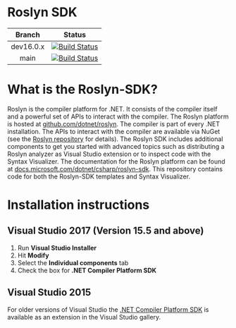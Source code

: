 # Roslyn SDK

| Branch | Status |
|:------:|:------:|
|dev16.0.x|[![Build Status](https://dnceng.visualstudio.com/public/_apis/build/status/dotnet/roslyn-sdk/public-CI?branchName=dev16.0.x&label=build)](https://dnceng.visualstudio.com/public/_build/latest?definitionId=137&branchName=dev16.0.x)|
|main|[![Build Status](https://dnceng.visualstudio.com/public/_apis/build/status/dotnet/roslyn-sdk/public-CI?branchName=main&label=build)](https://dnceng.visualstudio.com/public/_build/latest?definitionId=137&branchName=main)|

# What is the Roslyn-SDK?

Roslyn is the compiler platform for .NET. It consists of the compiler itself and a powerful set of APIs to interact with the compiler. The Roslyn platform is hosted at [github.com/dotnet/roslyn](https://github.com/dotnet/roslyn). The compiler is part of every .NET installation. The APIs to interact with the compiler are available via NuGet (see the [Roslyn repository](https://github.com/dotnet/roslyn) for details). The Roslyn SDK includes additional components to get you started with advanced topics such as distributing a Roslyn analyzer as Visual Studio extension or to inspect code with the Syntax Visualizer. The documentation for the Roslyn platform can be found at [docs.microsoft.com/dotnet/csharp/roslyn-sdk](https://docs.microsoft.com/dotnet/csharp/roslyn-sdk). This repository contains code for both the Roslyn-SDK templates and Syntax Visualizer.

# Installation instructions

## Visual Studio 2017 (Version 15.5 and above)

1. Run **Visual Studio Installer**
2. Hit **Modify**
3. Select the **Individual components** tab
4. Check the box for **.NET Compiler Platform SDK**

## Visual Studio 2015

For older versions of Visual Studio the [.NET Compiler Platform SDK](https://visualstudiogallery.msdn.microsoft.com/2ddb7240-5249-4c8c-969e-5d05823bcb89) is available as an extension in the Visual Studio gallery.
